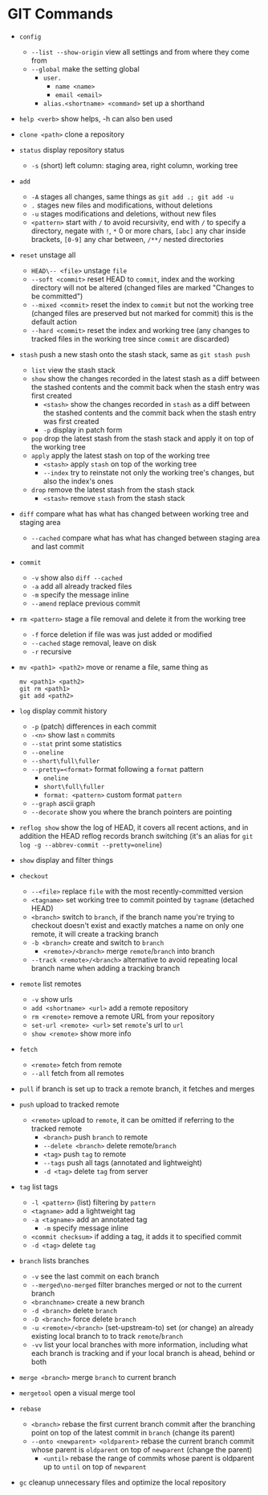 # GIT Commands

* `config`
  * `--list --show-origin` view all settings and from where they come from
  * `--global` make the setting global
    * `user.`
      * `name <name>`
      * `email <email>`
    * `alias.<shortname> <command>` set up a shorthand
* `help <verb>` show helps, -h can also ben used
* `clone <path>` clone a repository
* `status` display repository status
  * `-s` (short) left column: staging area, right column, working tree
* `add`
  * `-A` stages all changes, same things as `git add .; git add -u`
  * `.` stages new files and modifications, without deletions
  * `-u` stages modifications and deletions, without new files
  * `<pattern>` start with `/` to avoid recursivity, end with `/` to specify a directory, negate with `!`, `*` 0 or more chars, `[abc]` any char inside brackets, `[0-9]` any char between, `/**/` nested directories
* `reset` unstage all
  * `HEAD\-- <file>` unstage `file`
  * `--soft <commit>` reset HEAD to `commit`, index and the working directory will not be altered (changed files are marked "Changes to be committed")
  * `--mixed <commit>` reset the index to `commit` but not the working tree (changed files are preserved but not marked for commit) this is the default action
  * `--hard <commit>` reset the index and working tree (any changes to tracked files in the working tree since `commit` are discarded)
* `stash` push a new stash onto the stash stack, same as `git stash push`
  * `list` view the stash stack
  * `show` show the changes recorded in the latest stash as a diff between the stashed contents and the commit back when the stash entry was first created
    * `<stash>` show the changes recorded in `stash` as a diff between the stashed contents and the commit back when the stash entry was first created
    * `-p` display in patch form
  * `pop` drop the latest stash from the stash stack and apply it on top of the working tree
  * `apply` apply the latest stash on top of the working tree
    * `<stash>` apply `stash` on top of the working tree
    * `--index` try to reinstate not only the working tree's changes, but also the index's ones
  * `drop` remove the latest stash from the stash stack
    * `<stash>` remove `stash` from the stash stack
* `diff` compare what has what has changed between working tree and staging area
  * `--cached` compare what has what has changed between staging area and last commit
* `commit`
  * `-v` show also `diff --cached`
  * `-a` add all already tracked files
  * `-m` specify the message inline
  * `--amend` replace previous commit
* `rm <pattern>` stage a file removal and delete it from the working tree
  * `-f` force deletion if file was was just added or modified
  * `--cached` stage removal, leave on disk
  * `-r` recursive
* `mv <path1> <path2>` move or rename a file, same thing as

      mv <path1> <path2>  
      git rm <path1>
      git add <path2>
* `log` display commit history
  * `-p` (patch) differences in each commit
  * `-<n>` show last `n` commits
  * `--stat` print some statistics
  * `--oneline`
  * `--short\full\fuller`
  * `--pretty=<format>` format following a `format` pattern
    * `oneline`
    * `short\full\fuller`
    * `format: <pattern>` custom format `pattern`
  * `--graph` ascii graph
  * `--decorate` show you where the branch pointers are pointing
* `reflog show` show the log of HEAD, it covers all recent actions, and in addition the HEAD reflog records branch switching (it's an alias for `git log -g --abbrev-commit --pretty=oneline`) 
* `show` display and filter things
* `checkout`
  * `--<file>` replace `file` with the most recently-committed version
  * `<tagname>` set working tree to commit pointed by `tagname` (detached HEAD)
  * `<branch>` switch to `branch`, if the branch name you're trying to checkout doesn't exist and exactly matches a name on only one remote, it will create a tracking branch
  * `-b <branch>` create and switch to `branch`
    * `<remote>/<branch>` merge `remote`/`branch` into branch
  * `--track <remote>/<branch>` alternative to avoid repeating local branch name when adding a tracking branch
* `remote` list remotes
  * `-v` show urls
  * `add <shortname> <url>` add a remote repository
  * `rm <remote>` remove a remote URL from your repository
  * `set-url <remote> <url>` set `remote`'s url to `url`
  * `show <remote>` show more info
* `fetch`
  * `<remote>` fetch from remote
  * `--all` fetch from all remotes
* `pull` if branch is set up to track a remote branch, it fetches and merges
* `push` upload to tracked remote
  * `<remote>` upload to `remote`, it can be omitted if referring to the tracked remote
    * `<branch>` push `branch` to remote
    * `--delete <branch>` delete remote/`branch`
    * `<tag>` push `tag` to remote
    * `--tags` push all tags (annotated and lightweight)
    * `-d <tag>` delete `tag` from server
* `tag` list tags
  * `-l <pattern>` (list) filtering by `pattern`
  * `<tagname>` add a lightweight tag
  * `-a <tagname>` add an annotated tag
    * `-m` specify message inline
  * `<commit checksum>` if adding a tag, it adds it to specified commit
  * `-d <tag>` delete `tag`
* `branch` lists branches
  * `-v` see the last commit on each branch
  * `--merged\no-merged` filter branches merged or not to the current branch
  * `<branchname>` create a new branch
  * `-d <branch>` delete `branch`
  * `-D <branch>` force delete `branch`
  * `-u <remote>/<branch>` (set-upstream-to) set (or change) an already existing local branch to to track `remote`/`branch`
  * `-vv` list your local branches with more information, including what each branch is tracking and if your local branch is ahead, behind or both
* `merge <branch>` merge `branch` to current branch
* `mergetool` open a visual merge tool
* `rebase`
  * `<branch>` rebase the first current branch commit after the branching point on top of the latest commit in `branch` (change its parent)
  * `--onto <newparent> <oldparent>` rebase the current branch commit whose parent is `oldparent` on top of `newparent` (change the parent)
    * `<until>` rebase the range of commits whose parent is oldparent up to `until` on top of `newparent`
* `gc` cleanup unnecessary files and optimize the local repository
